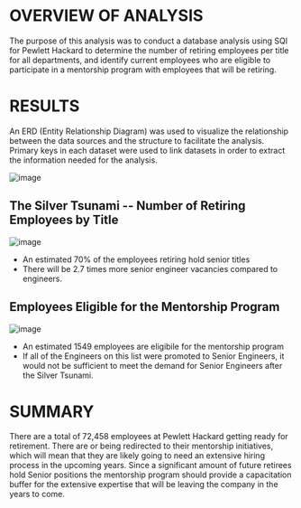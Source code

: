 # OVERVIEW OF ANALYSIS
The purpose of this analysis  was to conduct a database analysis using SQl for Pewlett Hackard to  determine the number of retiring employees per title for all departments, and identify current employees who are eligible to participate in a mentorship program with employees that will be retiring. 

# RESULTS
An ERD (Entity Relationship Diagram) was used to visualize the relationship between the data sources and the structure to facilitate the analysis. Primary keys in each dataset were used to link datasets in order to extract the information needed for the analysis.

![image](https://user-images.githubusercontent.com/93107507/148837647-95b0c8f0-8d41-4196-92e9-5aeee340678f.png)

## The Silver Tsunami -- Number of Retiring Employees by Title
![image](https://user-images.githubusercontent.com/93107507/148862320-c6d06a0c-ace0-40f4-9e80-ed9d7a9808f7.png)

- An estimated 70% of the employees retiring hold senior titles
- There will be 2.7 times more senior engineer vacancies compared to engineers.

## Employees Eligible for the Mentorship Program
![image](https://user-images.githubusercontent.com/93107507/148865304-02b538b7-66f4-4497-a8cf-4c1069b88dbe.png)

- An estimated 1549 employees are eligibile for the mentorship program
- If all of the Engineers on this list were promoted to Senior Engineers, it would not be sufficient to meet the demand for Senior Engineers after the Silver Tsunami.

# SUMMARY
There are a total of 72,458 employees at Pewlett Hackard getting ready for retirement. There are  or being redirected to their mentorship initiatives, which will mean that they are likely going to need an extensive hiring process in the upcoming years. Since a significant amount of future retirees hold Senior positions the mentorship program should provide a capacitation buffer for the extensive expertise that will be leaving the company in the years to come. 
